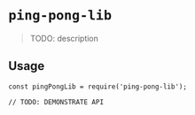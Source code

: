 # `ping-pong-lib`

> TODO: description

## Usage

```
const pingPongLib = require('ping-pong-lib');

// TODO: DEMONSTRATE API
```
